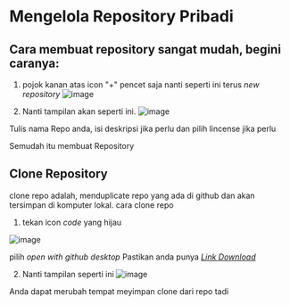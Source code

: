 # Mengelola Repository Pribadi

## Cara membuat repository sangat mudah, begini caranya:

1. pojok kanan atas icon "+" pencet saja nanti seperti ini terus *new repository*
![image](https://user-images.githubusercontent.com/91442260/135289325-4254edb5-78d2-40f8-a223-15d1396f2b0e.png)

2. Nanti tampilan akan seperti ini.
![image](https://user-images.githubusercontent.com/91442260/135289606-ef8456fc-6bd5-4b5c-bc96-4dd751aaf489.png)

Tulis nama Repo anda, isi deskripsi jika perlu dan pilih lincense jika perlu 

Semudah itu membuat Repository

## Clone Repository
clone repo adalah, menduplicate repo yang ada di github dan akan tersimpan di komputer lokal. cara clone repo

1. tekan icon *code* yang hijau 

![image](https://user-images.githubusercontent.com/91442260/135291283-38e775b4-ab5d-4a7c-a371-c3fe5d8d5633.png)

pilih *open with github desktop* Pastikan anda punya [*Link Download*](https://desktop.github.com/)

2. Nanti tampilan seperti ini
![image](https://user-images.githubusercontent.com/91442260/135292361-ce956cdb-b2fe-4af5-8ac7-c6b69643cf64.png)

Anda dapat merubah tempat meyimpan clone dari repo tadi






















